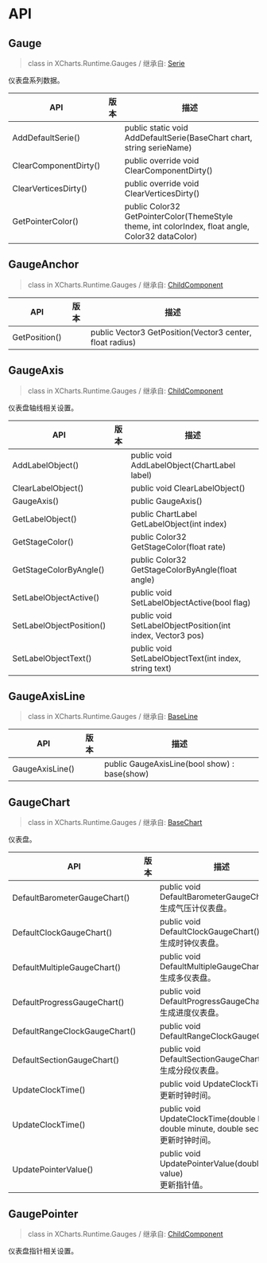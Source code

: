 # API

## Gauge

> class in XCharts.Runtime.Gauges / 继承自: [Serie](https://xcharts-team.github.io/docs/api#serie)

仪表盘系列数据。

|API|版本|描述|
|--|--|--|
|AddDefaultSerie()||public static void AddDefaultSerie(BaseChart chart, string serieName)|
|ClearComponentDirty()||public override void ClearComponentDirty()|
|ClearVerticesDirty()||public override void ClearVerticesDirty()|
|GetPointerColor()||public Color32 GetPointerColor(ThemeStyle theme, int colorIndex, float angle, Color32 dataColor)|

## GaugeAnchor

> class in XCharts.Runtime.Gauges / 继承自: [ChildComponent](https://xcharts-team.github.io/docs/api#childcomponent)


|API|版本|描述|
|--|--|--|
|GetPosition()||public Vector3 GetPosition(Vector3 center, float radius)|

## GaugeAxis

> class in XCharts.Runtime.Gauges / 继承自: [ChildComponent](https://xcharts-team.github.io/docs/api#childcomponent)

仪表盘轴线相关设置。

|API|版本|描述|
|--|--|--|
|AddLabelObject()||public void AddLabelObject(ChartLabel label)|
|ClearLabelObject()||public void ClearLabelObject()|
|GaugeAxis()||public GaugeAxis()|
|GetLabelObject()||public ChartLabel GetLabelObject(int index)|
|GetStageColor()||public Color32 GetStageColor(float rate)|
|GetStageColorByAngle()||public Color32 GetStageColorByAngle(float angle)|
|SetLabelObjectActive()||public void SetLabelObjectActive(bool flag)|
|SetLabelObjectPosition()||public void SetLabelObjectPosition(int index, Vector3 pos)|
|SetLabelObjectText()||public void SetLabelObjectText(int index, string text)|

## GaugeAxisLine

> class in XCharts.Runtime.Gauges / 继承自: [BaseLine](https://xcharts-team.github.io/docs/api#baseline)


|API|版本|描述|
|--|--|--|
|GaugeAxisLine()||public GaugeAxisLine(bool show) : base(show)|

## GaugeChart

> class in XCharts.Runtime.Gauges / 继承自: [BaseChart](https://xcharts-team.github.io/docs/api#basechart)

仪表盘。

|API|版本|描述|
|--|--|--|
|DefaultBarometerGaugeChart()||public void DefaultBarometerGaugeChart()<br/>生成气压计仪表盘。 |
|DefaultClockGaugeChart()||public void DefaultClockGaugeChart()<br/>生成时钟仪表盘。 |
|DefaultMultipleGaugeChart()||public void DefaultMultipleGaugeChart()<br/>生成多仪表盘。 |
|DefaultProgressGaugeChart()||public void DefaultProgressGaugeChart()<br/>生成进度仪表盘。 |
|DefaultRangeClockGaugeChart()||public void DefaultRangeClockGaugeChart()|
|DefaultSectionGaugeChart()||public void DefaultSectionGaugeChart()<br/>生成分段仪表盘。 |
|UpdateClockTime()||public void UpdateClockTime()<br/>更新时钟时间。 |
|UpdateClockTime()||public void UpdateClockTime(double hour, double minute, double second)<br/>更新时钟时间。 |
|UpdatePointerValue()||public void UpdatePointerValue(double value)<br/>更新指针值。 |

## GaugePointer

> class in XCharts.Runtime.Gauges / 继承自: [ChildComponent](https://xcharts-team.github.io/docs/api#childcomponent)

仪表盘指针相关设置。

